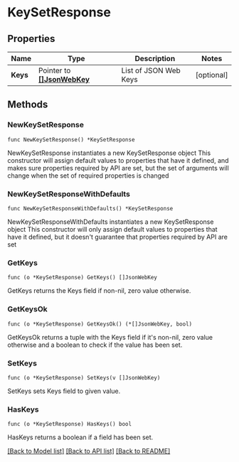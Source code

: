 # KeySetResponse

## Properties

Name | Type | Description | Notes
------------ | ------------- | ------------- | -------------
**Keys** | Pointer to [**[]JsonWebKey**](JsonWebKey.md) | List of JSON Web Keys | [optional] 

## Methods

### NewKeySetResponse

`func NewKeySetResponse() *KeySetResponse`

NewKeySetResponse instantiates a new KeySetResponse object
This constructor will assign default values to properties that have it defined,
and makes sure properties required by API are set, but the set of arguments
will change when the set of required properties is changed

### NewKeySetResponseWithDefaults

`func NewKeySetResponseWithDefaults() *KeySetResponse`

NewKeySetResponseWithDefaults instantiates a new KeySetResponse object
This constructor will only assign default values to properties that have it defined,
but it doesn't guarantee that properties required by API are set

### GetKeys

`func (o *KeySetResponse) GetKeys() []JsonWebKey`

GetKeys returns the Keys field if non-nil, zero value otherwise.

### GetKeysOk

`func (o *KeySetResponse) GetKeysOk() (*[]JsonWebKey, bool)`

GetKeysOk returns a tuple with the Keys field if it's non-nil, zero value otherwise
and a boolean to check if the value has been set.

### SetKeys

`func (o *KeySetResponse) SetKeys(v []JsonWebKey)`

SetKeys sets Keys field to given value.

### HasKeys

`func (o *KeySetResponse) HasKeys() bool`

HasKeys returns a boolean if a field has been set.


[[Back to Model list]](../README.md#documentation-for-models) [[Back to API list]](../README.md#documentation-for-api-endpoints) [[Back to README]](../README.md)


